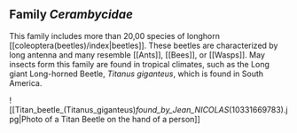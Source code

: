 ## Family *Cerambycidae*

This family includes more than 20,00 species of longhorn [[coleoptera(beetles)/index|beetles]]. These beetles are characterized by  long antenna and many resemble [[Ants]], [[Bees]], or [[Wasps]]. May insects form this family are found in tropical climates, such as the Long giant Long-horned Beetle, *Titanus giganteus*, which is found in South America. 

![[Titan_beetle_(Titanus_giganteus)_found_by_Jean_NICOLAS_(10331669783).jpg|Photo of a Titan Beetle on the hand of a person]]


